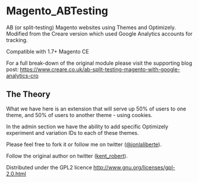 Magento_ABTesting
=================

AB (or split-testing) Magento websites using Themes and Optimizely. Modified from the Creare version which used Google Analytics accounts for tracking. 

Compatible with 1.7+ Magento CE

For a full break-down of the original module please visit the supporting blog post: <a href="https://www.creare.co.uk/ab-split-testing-magento-with-google-analytics-cro">https://www.creare.co.uk/ab-split-testing-magento-with-google-analytics-cro</a>

<h2>The Theory</h2>

What we have here is an extension that will serve up 50% of users to one theme, and 50% of users to another theme - using cookies.

In the admin section we have the ability to add specific Optimizely experiment and variation IDs to each of these themes.


Please feel free to fork it or follow me on twitter (<a href="http://twitter.com/jonlaliberte">@jonlaliberte</a>).


Follow the original author on twitter (<a href="http://twitter.com/kent_robert">kent_robert</a>).

Distributed under the GPL2 licence http://www.gnu.org/licenses/gpl-2.0.html